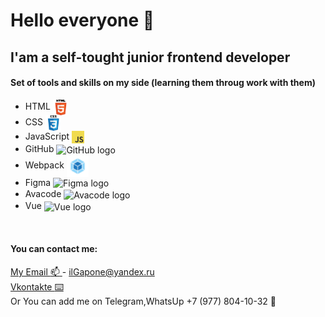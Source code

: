 # Hello everyone :wave:

## I'am a self-tought junior frontend developer

#### Set of tools and skills on my side (learning them throug work with them)

* HTML <img width="25px" align="center" src="https://raw.githubusercontent.com/github/explore/80688e429a7d4ef2fca1e82350fe8e3517d3494d/topics/html/html.png" alt="html5 logo"/>
* CSS <img width="25px" align="center" src="https://raw.githubusercontent.com/github/explore/80688e429a7d4ef2fca1e82350fe8e3517d3494d/topics/css/css.png" alt="CSS logo" />
* JavaScript <img width="20px" align="center" src="https://raw.githubusercontent.com/github/explore/80688e429a7d4ef2fca1e82350fe8e3517d3494d/topics/javascript/javascript.png" alt="Javascript logo" />
* GitHub <img width="25px" align="center" src="https://cdn0.iconfinder.com/data/icons/octicons/1024/mark-github-512.png" alt="GitHub logo" />
* Webpack <img width="35px" align="center" src="https://raw.githubusercontent.com/github/explore/80688e429a7d4ef2fca1e82350fe8e3517d3494d/topics/webpack/webpack.png" alt="webpack logo" />
* Figma <img width="19px" align="center" src="https://seeklogo.com/images/F/figma-logo-E4E21D3AEA-seeklogo.com.png" alt="Figma logo" />
* Avacode <img width="19px" align="center" src="https://seeklogo.com/images/A/avocode-logo-3D4AFF518D-seeklogo.com.png" alt="Avacode logo" />
* Vue <img width="19px" align="center" src="https://upload.wikimedia.org/wikipedia/commons/f/f1/Vue.png" alt="Vue logo" />


<br>

#### You can contact me: 

<a href="mailto:ilGapone@yandex.ru" taeget="_blank"> My Email :mailbox: </a> - ilGapone@yandex.ru
<br/>
<a href="https://vk.com/id139610752" target="_blank"> Vkontakte :keyboard: </a>
<br/>
Or You can add me on Telegram,WhatsUp +7 (977) 804-10-32 :iphone:
<br/>
